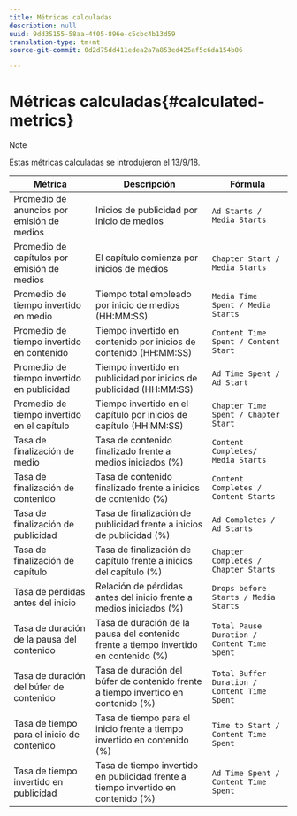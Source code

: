 ```yaml
---
title: Métricas calculadas
description: null
uuid: 9dd35155-58aa-4f05-896e-c5cbc4b13d59
translation-type: tm+mt
source-git-commit: 0d2d75dd411edea2a7a853ed425af5c6da154b06

---
```



# Métricas calculadas{#calculated-metrics}

>[!NOTE]
>
>Estas métricas calculadas se introdujeron el 13/9/18.

| Métrica | Descripción | Fórmula |
|---|---|---|
| Promedio de anuncios por emisión de medios | Inicios de publicidad por inicio de medios | `Ad Starts / Media Starts` |
| Promedio de capítulos por emisión de medios | El capítulo comienza por inicios de medios | `Chapter Start / Media Starts` |
| Promedio de tiempo invertido en medio | Tiempo total empleado por inicio de medios (HH:MM:SS) | `Media Time Spent / Media Starts` |
| Promedio de tiempo invertido en contenido | Tiempo invertido en contenido por inicios de contenido (HH:MM:SS) | `Content Time Spent / Content Start` |
| Promedio de tiempo invertido en publicidad | Tiempo invertido en publicidad por inicios de publicidad (HH:MM:SS) | `Ad Time Spent / Ad Start` |
| Promedio de tiempo invertido en el capítulo | Tiempo invertido en el capítulo por inicios de capítulo (HH:MM:SS) | `Chapter Time Spent / Chapter Start` |
| Tasa de finalización de medio | Tasa de contenido finalizado frente a medios iniciados (%) | `Content Completes/ Media Starts` |
| Tasa de finalización de contenido | Tasa de contenido finalizado frente a inicios de contenido (%) | `Content Completes / Content Starts` |
| Tasa de finalización de publicidad | Tasa de finalización de publicidad frente a inicios de publicidad (%) | `Ad Completes / Ad Starts` |
| Tasa de finalización de capítulo | Tasa de finalización de capítulo frente a inicios del capítulo (%) | `Chapter Completes / Chapter Starts` |
| Tasa de pérdidas antes del inicio | Relación de pérdidas antes del inicio frente a medios iniciados (%) | `Drops before Starts / Media Starts` |
| Tasa de duración de la pausa del contenido | Tasa de duración de la pausa del contenido frente a tiempo invertido en contenido (%) | `Total Pause Duration / Content Time Spent` |
| Tasa de duración del búfer de contenido | Tasa de duración del búfer de contenido frente a tiempo invertido en contenido (%) | `Total Buffer Duration / Content Time Spent` |
| Tasa de tiempo para el inicio de contenido | Tasa de tiempo para el inicio frente a tiempo invertido en contenido (%) | `Time to Start / Content Time Spent` |
| Tasa de tiempo invertido en publicidad | Tasa de tiempo invertido en publicidad frente a tiempo invertido en contenido (%) | `Ad Time Spent / Content Time Spent` |
